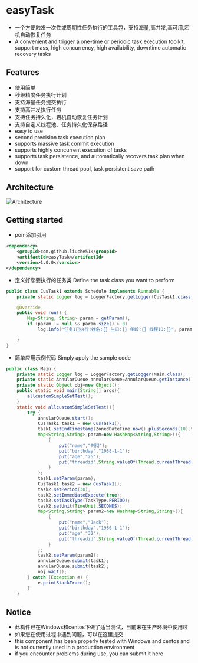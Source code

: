 # easyTask

* 一个方便触发一次性或周期性任务执行的工具包，支持海量,高并发,高可用,宕机自动恢复任务
* A convenient and trigger a one-time or periodic task execution toolkit, support mass, high concurrency, high availability, downtime automatic recovery tasks
## Features

* 使用简单
* 秒级精度任务执行计划
* 支持海量任务提交执行
* 支持高并发执行任务
* 支持任务持久化，宕机自动恢复任务计划
* 支持自定义线程池、任务持久化保存路径
* easy to use
* second precision task execution plan
* supports massive task commit execution
* supports highly concurrent execution of tasks
* supports task persistence, and automatically recovers task plan when down
* support for custom thread pool, task persistent save path

## Architecture

![Architecture](https://www.cnblogs.com/images/cnblogs_com/liuche/1475676/o_IMG20190603_105529.jpg)

## Getting started

* pom添加引用
```xml
<dependency>
    <groupId>com.github.liuche51</groupId>
    <artifactId>easyTask</artifactId>
    <version>1.0.0</version>
</dependency>
```

* 定义好您要执行的任务类  Define the task class you want to perform
```java
public class CusTask1 extends Schedule implements Runnable {
    private static Logger log = LoggerFactory.getLogger(CusTask1.class);

    @Override
    public void run() {
        Map<String, String> param = getParam();
        if (param != null && param.size() > 0)
            log.info("任务1已执行!姓名:{} 生日:{} 年龄:{} 线程ID:{}", param.get("name"), param.get("birthday"), param.get("age"),param.get("threadid"));

    }
}
```
* 简单应用示例代码   Simply apply the sample code
```java
public class Main {
    private static Logger log = LoggerFactory.getLogger(Main.class);
    private static AnnularQueue annularQueue=AnnularQueue.getInstance();
    private static Object obj=new Object();
    public static void main(String[] args){
        allcustomSimpleSetTest();
    }
    static void allcustomSimpleSetTest(){
        try {
            annularQueue.start();
            CusTask1 task1 = new CusTask1();
            task1.setEndTimestamp(ZonedDateTime.now().plusSeconds(10).toInstant().toEpochMilli());
            Map<String,String> param=new HashMap<String,String>(){
                {
                    put("name","刘彻");
                    put("birthday","1988-1-1");
                    put("age","25");
                    put("threadid",String.valueOf(Thread.currentThread().getId()));
                }
            };
            task1.setParam(param);
            CusTask1 task2 = new CusTask1();
            task2.setPeriod(30);
            task2.setImmediateExecute(true);
            task2.setTaskType(TaskType.PERIOD);
            task2.setUnit(TimeUnit.SECONDS);
            Map<String,String> param2=new HashMap<String,String>(){
                {
                    put("name","Jack");
                    put("birthday","1986-1-1");
                    put("age","32");
                    put("threadid",String.valueOf(Thread.currentThread().getId()));
                }
            };
            task2.setParam(param2);
            annularQueue.submit(task1);
            annularQueue.submit(task2);
            obj.wait();
        } catch (Exception e) {
            e.printStackTrace();
        }
    }
```

## Notice

* 此构件已在Windows和centos下做了适当测试，目前未在生产环境中使用过
* 如果您在使用过程中遇到问题，可以在这里提交
* this component has been properly tested with Windows and centos and is not currently used in a production environment
* if you encounter problems during use, you can submit it here
